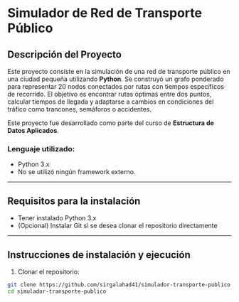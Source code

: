 # Simulador de Red de Transporte Público

## Descripción del Proyecto
Este proyecto consiste en la simulación de una red de transporte público en una ciudad pequeña utilizando **Python**. Se construyó un grafo ponderado para representar 20 nodos conectados por rutas con tiempos específicos de recorrido. El objetivo es encontrar rutas óptimas entre dos puntos, calcular tiempos de llegada y adaptarse a cambios en condiciones del tráfico como trancones, semáforos o accidentes.

Este proyecto fue desarrollado como parte del curso de **Estructura de Datos Aplicados**.

### Lenguaje utilizado:
- Python 3.x  
- No se utilizó ningún framework externo.

---

## Requisitos para la instalación

- Tener instalado Python 3.x
- (Opcional) Instalar Git si se desea clonar el repositorio directamente

---

## Instrucciones de instalación y ejecución

1. Clonar el repositorio:
```bash
git clone https://github.com/sirgalahad41/simulador-transporte-publico
cd simulador-transporte-publico



